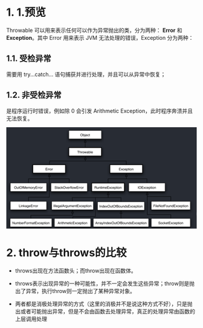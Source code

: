 # 1. 1.预览

Throwable 可以用来表示任何可以作为异常抛出的类，分为两种： **Error**  和 **Exception**。其中 Error 用来表示 JVM 无法处理的错误，Exception 分为两种：

## 1.1. 受检异常
需要用 try...catch... 语句捕获并进行处理，并且可以从异常中恢复；
## 1.2. 非受检异常
是程序运行时错误，例如除 0 会引发 Arithmetic Exception，此时程序奔溃并且无法恢复。

![](_v_images/_1544694012_26388.png)

# 2. throw与throws的比较
- throws出现在方法函数头；而throw出现在函数体。

- throws表示出现异常的一种可能性，并不一定会发生这些异常；throw则是抛出了异常，执行throw则一定抛出了某种异常对象。

- 两者都是消极处理异常的方式（这里的消极并不是说这种方式不好），只是抛出或者可能抛出异常，但是不会由函数去处理异常，真正的处理异常由函数的上层调用处理

